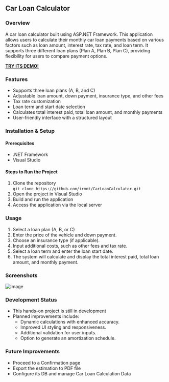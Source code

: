 ## Car Loan Calculator

### Overview  
A car loan calculator built using ASP.NET Framework. This application allows users to calculate their monthly car loan payments based on various factors such as loan amount, interest rate, tax rate, and loan term. It supports three different loan plans (Plan A, Plan B, Plan C), providing flexibility for users to compare payment options.

**[TRY ITS DEMO!](https://carloancalculator20250427223500-hfb4bsd9fsg9bafj.canadacentral-01.azurewebsites.net/)**

### Features
* Supports three loan plans (A, B, and C)
* Adjustable loan amount, down payment, insurance type, and other fees
* Tax rate customization
* Loan term and start date selection
* Calculates total interest paid, total loan amount, and monthly payments
* User-friendly interface with a structured layout

### Installation & Setup
#### Prerequisites
* .NET Framework
* Visual Studio

#### Steps to Run the Project
1. Clone the repository  
`git clone https://github.com/irmnt/CarLoanCalculator.git`
2. Open the project in Visual Studio
3. Build and run the application
4. Access the application via the local server

### Usage
1. Select a loan plan (A, B, or C)
2. Enter the price of the vehicle and down payment.
3. Choose an insurance type (if applicable).
4. Input additional costs, such as other fees and tax rate.
5. Select a loan term and enter the loan start date.
6. The system will calculate and display the total interest paid, total loan amount, and monthly payment.

### Screenshots
![image](https://github.com/user-attachments/assets/1a44be4e-a775-407b-b5e0-aff480c3b342)

### Development Status
* This hands-on project is still in development
* Planned improvements include:
  * Dynamic calculations with enhanced accuracy.
  * Improved UI styling and responsiveness.
  * Additional validation for user inputs.
  * Option to generate an amortization schedule.

### Future Improvements
* Proceed to a Confirmation page
* Export the estimation to PDF file
* Configure its DB and manage Car Loan Calculation Data

